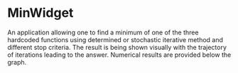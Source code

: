 # MinWidget
 An application allowing one to find a minimum of one of the three hardcoded functions
 using determined or stochastic iterative method and different stop criteria.
 The result is being shown visually with the trajectory of iterations leading to the answer.
 Numerical results are provided below the graph.

